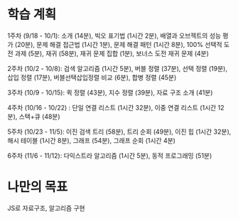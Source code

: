 # 학습 계획
1주차 (9/18 - 10/1): 소개 (14분), 빅오 표기법 (1시간 2분), 배열과 오브젝트의 성능 평가 (20분), 문제 해결 접근법 (1시간 1분), 문제 해결 패턴 (1시간 8분), 100% 선택적 도전 과제 (5분), 재귀 (58분), 재귀 문제 집합 (1분), 보너스 도전 재귀 문제 (4분)

2주차 (10/2 - 10/8): 검색 알고리즘 (1시간 5분), 버블 정렬 (37분), 선택 정렬 (19분), 삽입 정렬 (17분), 버블선택삽입정렬 비교 (6분), 합병 정렬 (45분)

3주차 (10/9 - 10/15): 퀵 정렬 (43분), 지수 정렬 (39분), 자료 구조 소개 (41분)

4주차 (10/16 - 10/22) : 단일 연결 리스트 (1시간 32분), 이중 연결 리스트 (1시간 12분), 스택+큐 (48분)

5주차 (10/23 - 11/5): 이진 검색 트리 (58분), 트리 순회 (49분), 이진 힙 (1시간 32분), 해시 테이블 (1시간 8분), 그래프 (54분), 그래프 순회 (1시간 4분)

6주차 (11/6 - 11/12): 다익스트라 알고리즘 (1시간 5분), 동적 프로그래밍 (51분)

# 나만의 목표
JS로 자료구조, 알고리즘 구현